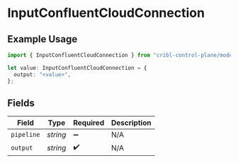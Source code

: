 # InputConfluentCloudConnection

## Example Usage

```typescript
import { InputConfluentCloudConnection } from "cribl-control-plane/models";

let value: InputConfluentCloudConnection = {
  output: "<value>",
};
```

## Fields

| Field              | Type               | Required           | Description        |
| ------------------ | ------------------ | ------------------ | ------------------ |
| `pipeline`         | *string*           | :heavy_minus_sign: | N/A                |
| `output`           | *string*           | :heavy_check_mark: | N/A                |